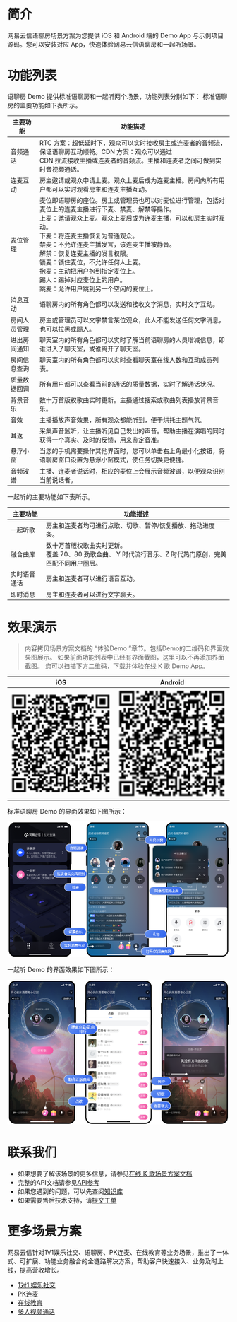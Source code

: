 # 简介

网易云信语聊房场景方案为您提供 iOS 和 Android 端的 Demo App 与示例项目源码。您可以安装对应 App，快速体验网易云信语聊房和一起听场景。


# 功能列表
语聊房 Demo 提供标准语聊房和一起听两个场景，功能列表分别如下：
标准语聊房的主要功能如下表所示。

|  主要功能   | 功能描述  |
|  ----  | ----  |
| 音频通话  | RTC 方案：超低延时下，观众可以实时接收房主或连麦者的音频流，保证语聊房互动顺畅。CDN 方案：观众可以通过 <br> CDN 拉流接收主播或连麦者的音频流。主播和连麦者之间可做到实时音视频通话。 |
| 连麦互动  | 房主邀请或观众申请上麦。观众上麦后成为连麦主播。房间内所有用户都可以实时观看房主和连麦主播互动。 |
|  麦位管理 | 麦位即语聊房的座位。房主或管理员也可以对麦位进行管理，包括对麦位上的连麦主播进行下麦、禁麦、解禁等操作。<br> 上麦：邀请观众上麦。观众上麦后成为连麦主播，可以和房主实时互动。<br> 下麦：将连麦主播恢复为普通观众。<br> 禁麦：不允许连麦主播发言，该连麦主播被静音。<br> 解禁：恢复连麦主播的发言权限。<br> 锁麦：锁住麦位，不允许任何人上麦。<br> 抱麦：主动把用户抱到指定麦位上。<br> 踢人：踢掉对应麦位上的用户。<br> 跳麦：允许用户跳到另一个空闲的麦位上。 |
| 消息互动  | 语聊房内的所有角色都可以发送和接收文字消息，实时文字互动。 |
| 房间人员管理  | 房主或管理员可以文字禁言某位观众，此人不能发送任何文字消息，也可以拉黑或踢人。 |
|  进出房间通知 | 聊天室内的所有角色都可以实时了解当前语聊房的人员增减信息，即谁进入了聊天室，或谁离开了聊天室。 |
| 房间信息查询  | 聊天室内的所有角色都可以实时查看聊天室在线人数和互动成员列表。 |
| 质量数据回调  | 所有用户都可以查看当前的通话的质量数据，实时了解通话状况。 |
| 背景音乐  | 数十万首版权歌曲实时更新。主播通过搜索或歌曲列表播放背景音乐。 |
| 音效  |  主播播放声音效果，所有观众都能听到，便于烘托主题气氛。|
|  耳返 |  采集声音监听，让主播听见自己发出的声音。帮助主播在演唱的同时获得一个真实、及时的反馈，用来鉴定音准。 |
| 悬浮小窗  | 当您的手机需要操作其他界面时，您可以单击右上角最小化按钮，将语聊房窗口设置为悬浮小窗模式，使任务切换更便捷。 |
| 音频波谱  | 主播、连麦者说话时，相应的麦位上会展示音频波谱，以便观众识别当前说话者。 |


一起听的主要功能如下表所示。

|  主要功能 | 功能描述 |
|  ----  | ----  |
|  一起听歌 | 房主和连麦者均可进行点歌、切歌、暂停/恢复播放、拖动进度条。  |
|  融合曲库  | 数十万首版权歌曲实时更新。<br>覆盖 70、80 劲歌金曲、 Y 时代流行音乐、Z 时代热门原创，完美匹配不同用户圈层。  |
|  实时语音通话  | 房主和连麦者可以进行语音互动。  |
|  即时消息  | 房主和连麦者可以进行文字聊天。  |



# 效果演示

> 内容拷贝场景方案文档的 “体验Demo ”章节。包括Demo的二维码和界面效果图展示。
> 如果前面功能列表中已经有界面截图，这里可以不再添加界面截图。
> 您可以扫描下方二维码，下载并体验在线 K 歌 Demo App。

| iOS                                                          | Android                                                      |
| ------------------------------------------------------------ | ------------------------------------------------------------ |
| ![](pic/download_url.png)  |  ![](pic/download_url.png) | 

标准语聊房 Demo 的界面效果如下图所示：

![](pic/effect_picture_1.png)

一起听 Demo 的界面效果如下图所示：

![](pic/effect_picture_2.png)


# 联系我们

- 如果想要了解该场景的更多信息，请参见[在线 K 歌场景方案文档](https://doc.yunxin.163.com/group-voice-room/docs/home-page?platform=android)
- 完整的API文档请参见[API参考](https://doc.yunxin.163.com/group-voice-room/api-refer)
- 如果您遇到的问题，可以先查阅[知识库](https://faq.yunxin.163.com/kb/main/#/)
- 如果需要售后技术支持，请[提交工单](https://app.yunxin.163.com/index#/issue/submit)  


# 更多场景方案

网易云信针对1V1娱乐社交、语聊房、PK连麦、在线教育等业务场景，推出了一体式、可扩展、功能业务融合的全链路解决方案，帮助客户快速接入、业务及时上线，提高营收增长。

- [1对1 娱乐社交](https://github.com/netease-kit/1V1)
- [PK连麦](https://github.com/netease-kit/OnlinePK)
- [在线教育](https://github.com/netease-kit/WisdomEducation)
- [多人视频通话](https://github.com/netease-kit/NEGroupCall)